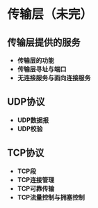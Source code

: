 # 传输层（未完）

## 传输层提供的服务

- **传输层的功能**
- **传输层寻址与端口**
- **无连接服务与面向连接服务**

## UDP协议

- **UDP数据报**
- **UDP校验**

## TCP协议

- **TCP段**
- **TCP连接管理**
- **TCP可靠传输**
- **TCP流量控制与拥塞控制**
